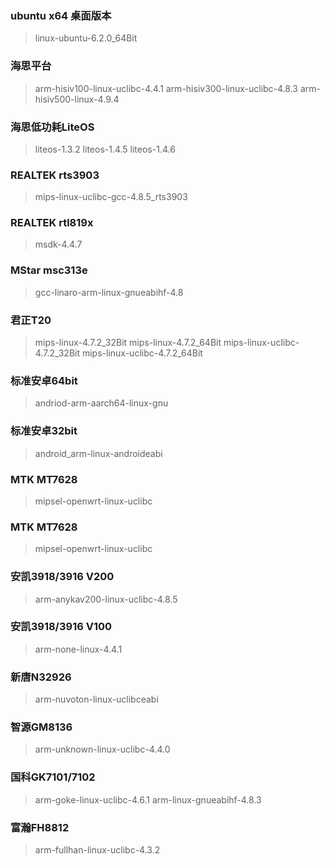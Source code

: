### ubuntu x64 桌面版本
> linux-ubuntu-6.2.0_64Bit

### 海思平台
> arm-hisiv100-linux-uclibc-4.4.1
> arm-hisiv300-linux-uclibc-4.8.3
> arm-hisiv500-linux-4.9.4

### 海思低功耗LiteOS
> liteos-1.3.2
> liteos-1.4.5
> liteos-1.4.6

### REALTEK rts3903
> mips-linux-uclibc-gcc-4.8.5_rts3903

### REALTEK rtl819x
> msdk-4.4.7

### MStar msc313e
> gcc-linaro-arm-linux-gnueabihf-4.8

### 君正T20
> mips-linux-4.7.2_32Bit
> mips-linux-4.7.2_64Bit
> mips-linux-uclibc-4.7.2_32Bit
> mips-linux-uclibc-4.7.2_64Bit

### 标准安卓64bit
> andriod-arm-aarch64-linux-gnu

### 标准安卓32bit
> android_arm-linux-androideabi

### MTK MT7628
> mipsel-openwrt-linux-uclibc

### MTK MT7628
> mipsel-openwrt-linux-uclibc

### 安凯3918/3916 V200
> arm-anykav200-linux-uclibc-4.8.5

### 安凯3918/3916 V100
> arm-none-linux-4.4.1

### 新唐N32926
> arm-nuvoton-linux-uclibceabi

### 智源GM8136
> arm-unknown-linux-uclibc-4.4.0

### 国科GK7101/7102
> arm-goke-linux-uclibc-4.6.1
> arm-linux-gnueabihf-4.8.3

### 富瀚FH8812
> arm-fullhan-linux-uclibc-4.3.2


